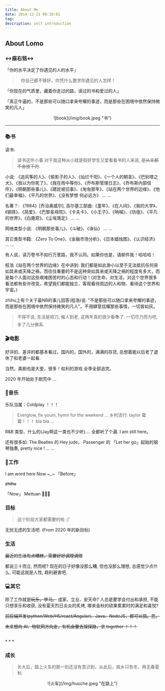 ```yaml
---
title: About Me
date: 2014-12-21 00:10:01
tag: 
description: self introduction
---
```


## About Lomo


### ↔️座右铭↔️

「你的水平决定了你遇见的人的水平」


> &nbsp;&nbsp;&nbsp;你自己都不够好，你凭什么要求你遇见的人怎样！

「你现在的气质里，藏着你走过的路，读过的书和爱过的人」


「真正牛逼的，不是那些可以随口拿来夸耀的事迹，而是那些在困境中依然保持微笑的凡人」

<div align='center'>
    <!-- <img width="450" height="350" src="http://oluzh4sa6.bkt.clouddn.com/GitHubPages/article/tomorrow.jpeg" /> -->
    ![book](/img/book.jpeg "书")
    <br>
</div>


- - -

### 📚书

读书:

> 读书这件小事 对于我这种从小就是假好学生又爱看看书的人来说, <s>是从来都不会放下的</s>.

小说: 《追风筝的人》、《偷影子的人》、《灿烂千阳》、《一个人的朝圣》、《巴别塔之犬》、《我以为你死了》、《我在雨中等你》、《乔布斯管理日志》、《乔布斯内部信件》，《明朝那些事儿》、《蹉跎坡旧事》、《匆匆那年》、《站在两个世界的边缘》、《他们最幸福》、《平凡的世界》、《没有梦想 何必远方》
... ...

名著？: 《1984》[乔治奥威尔], 高尔基三部曲:《童年》、《在人间》、《我的大学》、《钢铁》、《简爱》、《巴黎圣母院》、《卡夫卡》、《小王子》、《呐喊》、《彷徨》、《平凡的世界》、《白鹿原》、《尘埃落定》
... ...

网络类型小说: 《明朝那些事儿》、《斗破》、《诛仙》
... ...

其它类型书籍: 《Zero To One》、《金融市场分析》、《日本蜡烛图》、《认识经济》
... ...

有人说，读万卷书不如行万里路，我不认同。如果你也是，请邮件我！哈哈哈！

程浩《站在两个世界的边缘》在中讲到: 我们都是如此渺小以至于无法抵抗任何突如其来或天降之祸，而往往重要的不是这种突如其来或天降之祸的程度有多大，而是每个人面对这些艰难困苦时的心态和行动！(对生命，对生活，对这个世界很多看法都有些许改变。希望我们都能独立、客观看待周边的人和物、看待这个世界和宇宙。)

zhihu上有个关于最NB的事儿回答(程浩)说: "不是那些可以随口拿来夸耀的事迹，而是那些在困境中依然保持微笑的凡人"。不用肆意炫耀那些事情，一切皆如灰。

> 不得不说, 生活是把刀, 催人到老, 这两年真的很少看📚了. 一切尽力而为吧, 多了几分佛系.

### 🎬电影
好评的、差评的都基本看过，国内的，国外的，满满的存货, 总想着能以后老了退休了和老婆一起看.

当然，美剧也是大爱，很多！权利的游戏 全季全部追完。

2020 年开始处于剧荒中 ...

### 🎵音乐
乐队当属：Coldplay ！！！
> Everglow, fix youm, hymn for the weekend ...
乡村流行: taylor 霉霉！！！
> bla bla ...

R&B 类型、什么的(Jay啊这一类也不少听).... 全都听了个遍. I am still here。

还有很多如: The Beatles 的 Hey jude， Passenger 的 「Let her go」起始的钢琴独奏, pretty nice !
... ...

### 📅工作

I am word here Now ~_~ 「Before」

<s>zhihu </s>

「Now」 Meituan 🚴🚴🚴

### 目标

> 这个阶段大家都需要的啦 :]'

无忧无虑的生活吧.
(From 2020 年的新目标)

### 生活

<s>最近的生活有点糟糕，需要好好调理调理</s>

都说三十而立, 然而呢? 现在的日子好像没那么糟, 但也没那么理想, 总感觉少点什么. 可能这就是人性, 趋利避害吧.


### 💻其它

除了工作就是<s>玩乐，学习。</s>
成家、立业、安天命? 人总是要学会付出和承担, 不能只想享乐和收获, 没有夏天烈日炎炎的炙烤, 哪来金秋的硕果累累时的满足和喜悦?


<s>前后端开发(python/Web/H5/react/Angular)、Java、NodeJS，都可以搞。恩。</s>

<s>未来想向 AI、物联网方向走，有机会要去探探路，求 together ！！！</s>

<br>
* * *

### 成长

> 长大后，踏上火车的那一刻还没有意识到，从此后，故乡只有冬，再无春夏秋.

<div align="center">
    ![火车](/img/huoche.jpeg "在路上")
</div>
 
